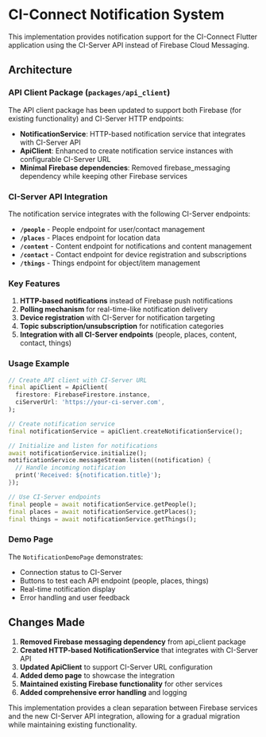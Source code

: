 # CI-Connect Notification System

This implementation provides notification support for the CI-Connect Flutter application using the CI-Server API instead of Firebase Cloud Messaging.

## Architecture

### API Client Package (`packages/api_client`)

The API client package has been updated to support both Firebase (for existing functionality) and CI-Server HTTP endpoints:

- **NotificationService**: HTTP-based notification service that integrates with CI-Server API
- **ApiClient**: Enhanced to create notification service instances with configurable CI-Server URL
- **Minimal Firebase dependencies**: Removed firebase_messaging dependency while keeping other Firebase services

### CI-Server API Integration

The notification service integrates with the following CI-Server endpoints:

- **`/people`** - People endpoint for user/contact management
- **`/places`** - Places endpoint for location data
- **`/content`** - Content endpoint for notifications and content management
- **`/contact`** - Contact endpoint for device registration and subscriptions
- **`/things`** - Things endpoint for object/item management

### Key Features

1. **HTTP-based notifications** instead of Firebase push notifications
2. **Polling mechanism** for real-time-like notification delivery
3. **Device registration** with CI-Server for notification targeting
4. **Topic subscription/unsubscription** for notification categories
5. **Integration with all CI-Server endpoints** (people, places, content, contact, things)

### Usage Example

```dart
// Create API client with CI-Server URL
final apiClient = ApiClient(
  firestore: FirebaseFirestore.instance,
  ciServerUrl: 'https://your-ci-server.com',
);

// Create notification service
final notificationService = apiClient.createNotificationService();

// Initialize and listen for notifications
await notificationService.initialize();
notificationService.messageStream.listen((notification) {
  // Handle incoming notification
  print('Received: ${notification.title}');
});

// Use CI-Server endpoints
final people = await notificationService.getPeople();
final places = await notificationService.getPlaces();
final things = await notificationService.getThings();
```

### Demo Page

The `NotificationDemoPage` demonstrates:
- Connection status to CI-Server
- Buttons to test each API endpoint (people, places, things)
- Real-time notification display
- Error handling and user feedback

## Changes Made

1. **Removed Firebase messaging dependency** from api_client package
2. **Created HTTP-based NotificationService** that integrates with CI-Server API
3. **Updated ApiClient** to support CI-Server URL configuration
4. **Added demo page** to showcase the integration
5. **Maintained existing Firebase functionality** for other services
6. **Added comprehensive error handling** and logging

This implementation provides a clean separation between Firebase services and the new CI-Server API integration, allowing for a gradual migration while maintaining existing functionality.